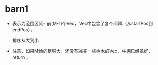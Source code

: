 barn1
=====

+  表示为范围区间- 前(M-1)个Vec，Vec中包含了各个间隔（从startPos到endPos），
   
   排序从大到小

+  注意，如果M给的足够大，还没有减完一些树木的Vec，牛棚已经盖好，return；